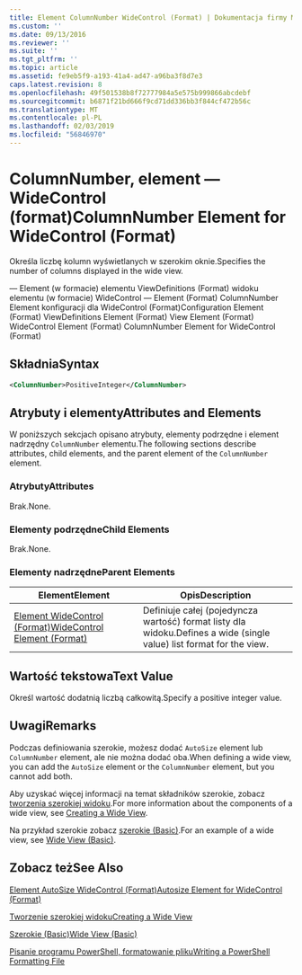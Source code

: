 ```yaml
---
title: Element ColumnNumber WideControl (Format) | Dokumentacja firmy Microsoft
ms.custom: ''
ms.date: 09/13/2016
ms.reviewer: ''
ms.suite: ''
ms.tgt_pltfrm: ''
ms.topic: article
ms.assetid: fe9eb5f9-a193-41a4-ad47-a96ba3f8d7e3
caps.latest.revision: 8
ms.openlocfilehash: 49f501538b8f72777984a5e575b999866abcdebf
ms.sourcegitcommit: b6871f21bd666f9cd71dd336bb3f844cf472b56c
ms.translationtype: MT
ms.contentlocale: pl-PL
ms.lasthandoff: 02/03/2019
ms.locfileid: "56846970"
---
```

# <a name="columnnumber-element-for-widecontrol-format"></a><span data-ttu-id="eb400-102">ColumnNumber, element — WideControl (format)</span><span class="sxs-lookup"><span data-stu-id="eb400-102">ColumnNumber Element for WideControl (Format)</span></span>

<span data-ttu-id="eb400-103">Określa liczbę kolumn wyświetlanych w szerokim oknie.</span><span class="sxs-lookup"><span data-stu-id="eb400-103">Specifies the number of columns displayed in the wide view.</span></span>

<span data-ttu-id="eb400-104">— Element (w formacie) elementu ViewDefinitions (Format) widoku elementu (w formacie) WideControl — Element (Format) ColumnNumber Element konfiguracji dla WideControl (Format)</span><span class="sxs-lookup"><span data-stu-id="eb400-104">Configuration Element (Format) ViewDefinitions Element (Format) View Element (Format) WideControl Element (Format) ColumnNumber Element for WideControl (Format)</span></span>

## <a name="syntax"></a><span data-ttu-id="eb400-105">Składnia</span><span class="sxs-lookup"><span data-stu-id="eb400-105">Syntax</span></span>

```xml
<ColumnNumber>PositiveInteger</ColumnNumber>
```

## <a name="attributes-and-elements"></a><span data-ttu-id="eb400-106">Atrybuty i elementy</span><span class="sxs-lookup"><span data-stu-id="eb400-106">Attributes and Elements</span></span>

<span data-ttu-id="eb400-107">W poniższych sekcjach opisano atrybuty, elementy podrzędne i element nadrzędny `ColumnNumber` elementu.</span><span class="sxs-lookup"><span data-stu-id="eb400-107">The following sections describe attributes, child elements, and the parent element of the `ColumnNumber` element.</span></span>

### <a name="attributes"></a><span data-ttu-id="eb400-108">Atrybuty</span><span class="sxs-lookup"><span data-stu-id="eb400-108">Attributes</span></span>

<span data-ttu-id="eb400-109">Brak.</span><span class="sxs-lookup"><span data-stu-id="eb400-109">None.</span></span>

### <a name="child-elements"></a><span data-ttu-id="eb400-110">Elementy podrzędne</span><span class="sxs-lookup"><span data-stu-id="eb400-110">Child Elements</span></span>

<span data-ttu-id="eb400-111">Brak.</span><span class="sxs-lookup"><span data-stu-id="eb400-111">None.</span></span>

### <a name="parent-elements"></a><span data-ttu-id="eb400-112">Elementy nadrzędne</span><span class="sxs-lookup"><span data-stu-id="eb400-112">Parent Elements</span></span>

|<span data-ttu-id="eb400-113">Element</span><span class="sxs-lookup"><span data-stu-id="eb400-113">Element</span></span>|<span data-ttu-id="eb400-114">Opis</span><span class="sxs-lookup"><span data-stu-id="eb400-114">Description</span></span>|
|-------------|-----------------|
|[<span data-ttu-id="eb400-115">Element WideControl (Format)</span><span class="sxs-lookup"><span data-stu-id="eb400-115">WideControl Element (Format)</span></span>](./widecontrol-element-format.md)|<span data-ttu-id="eb400-116">Definiuje całej (pojedyncza wartość) format listy dla widoku.</span><span class="sxs-lookup"><span data-stu-id="eb400-116">Defines a wide (single value) list format for the view.</span></span>|

## <a name="text-value"></a><span data-ttu-id="eb400-117">Wartość tekstowa</span><span class="sxs-lookup"><span data-stu-id="eb400-117">Text Value</span></span>

<span data-ttu-id="eb400-118">Określ wartość dodatnią liczbą całkowitą.</span><span class="sxs-lookup"><span data-stu-id="eb400-118">Specify a positive integer value.</span></span>

## <a name="remarks"></a><span data-ttu-id="eb400-119">Uwagi</span><span class="sxs-lookup"><span data-stu-id="eb400-119">Remarks</span></span>

<span data-ttu-id="eb400-120">Podczas definiowania szerokie, możesz dodać `AutoSize` element lub `ColumnNumber` element, ale nie można dodać oba.</span><span class="sxs-lookup"><span data-stu-id="eb400-120">When defining a wide view, you can add the `AutoSize` element or the `ColumnNumber` element, but you cannot add both.</span></span>

<span data-ttu-id="eb400-121">Aby uzyskać więcej informacji na temat składników szerokie, zobacz [tworzenia szerokiej widoku](./creating-a-wide-view.md).</span><span class="sxs-lookup"><span data-stu-id="eb400-121">For more information about the components of a wide view, see [Creating a Wide View](./creating-a-wide-view.md).</span></span>

<span data-ttu-id="eb400-122">Na przykład szerokie zobacz [szerokie (Basic)](./wide-view-basic.md).</span><span class="sxs-lookup"><span data-stu-id="eb400-122">For an example of a wide view, see [Wide View (Basic)](./wide-view-basic.md).</span></span>

## <a name="see-also"></a><span data-ttu-id="eb400-123">Zobacz też</span><span class="sxs-lookup"><span data-stu-id="eb400-123">See Also</span></span>

[<span data-ttu-id="eb400-124">Element AutoSize WideControl (Format)</span><span class="sxs-lookup"><span data-stu-id="eb400-124">Autosize Element for WideControl (Format)</span></span>](./autosize-element-for-widecontrol-format.md)

[<span data-ttu-id="eb400-125">Tworzenie szerokiej widoku</span><span class="sxs-lookup"><span data-stu-id="eb400-125">Creating a Wide View</span></span>](./creating-a-wide-view.md)

[<span data-ttu-id="eb400-126">Szerokie (Basic)</span><span class="sxs-lookup"><span data-stu-id="eb400-126">Wide View (Basic)</span></span>](./wide-view-basic.md)

[<span data-ttu-id="eb400-127">Pisanie programu PowerShell, formatowanie pliku</span><span class="sxs-lookup"><span data-stu-id="eb400-127">Writing a PowerShell Formatting File</span></span>](./writing-a-powershell-formatting-file.md)
